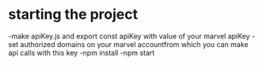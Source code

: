# starting the project
-make apiKey.js and export const apiKey with value of your marvel apiKey
-set authorized domains on your marvel accountfrom which you can make api calls with this key
-npm install
-npm start
